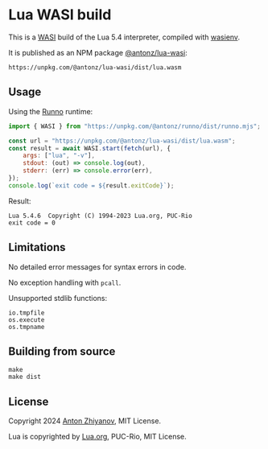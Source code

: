 # Lua WASI build

This is a [WASI](https://wasi.dev/) build of the Lua 5.4 interpreter, compiled with [wasienv](https://github.com/wasienv/wasienv).

It is published as an NPM package [@antonz/lua-wasi](https://www.npmjs.com/package/@antonz/lua-wasi):

```
https://unpkg.com/@antonz/lua-wasi/dist/lua.wasm
```

## Usage

Using the [Runno](https://github.com/nalgeon/runno) runtime:

```js
import { WASI } from "https://unpkg.com/@antonz/runno/dist/runno.mjs";

const url = "https://unpkg.com/@antonz/lua-wasi/dist/lua.wasm";
const result = await WASI.start(fetch(url), {
    args: ["lua", "-v"],
    stdout: (out) => console.log(out),
    stderr: (err) => console.error(err),
});
console.log(`exit code = ${result.exitCode}`);
```

Result:

```
Lua 5.4.6  Copyright (C) 1994-2023 Lua.org, PUC-Rio
exit code = 0
```

## Limitations

No detailed error messages for syntax errors in code.

No exception handling with `pcall`.

Unsupported stdlib functions:

```
io.tmpfile
os.execute
os.tmpname
```

## Building from source

```
make
make dist
```

## License

Copyright 2024 [Anton Zhiyanov](https://antonz.org/), MIT License.

Lua is copyrighted by [Lua.org](https://www.lua.org/license.html), PUC-Rio, MIT License.
